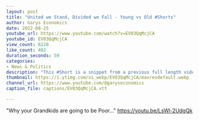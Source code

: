 ```yaml
---
layout: post
title: "United we Stand, Divided we Fall - Young vs Old #Shorts"
author: Garys Economics
date: 2022-08-25
youtube_url: https://www.youtube.com/watch?v=EV03QqMcjCA
youtube_id: EV03QqMcjCA
view_count: 6228
like_count: 402
duration_seconds: 59
categories:
- News & Politics
description: "This #Short is a snippet from a previous full length video"
thumbnail: https://i.ytimg.com/vi_webp/EV03QqMcjCA/maxresdefault.webp
channel_url: https://www.youtube.com/@garyseconomics
caption_file: captions/EV03QqMcjCA.vtt

---
```


"Why your Grandkids are going to be Poor..." https://youtu.be/LsWl-2UdgQk
